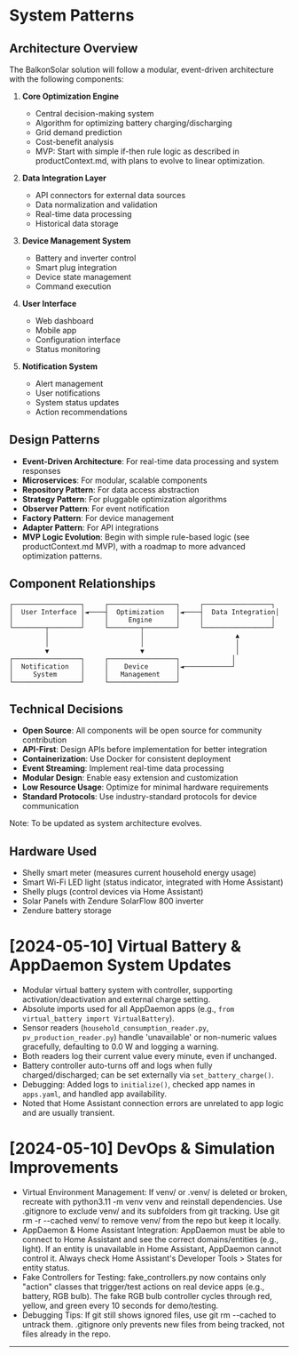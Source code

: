 # System Patterns

## Architecture Overview
The BalkonSolar solution will follow a modular, event-driven architecture with the following components:

1. **Core Optimization Engine**
   - Central decision-making system
   - Algorithm for optimizing battery charging/discharging
   - Grid demand prediction
   - Cost-benefit analysis
   - MVP: Start with simple if-then rule logic as described in productContext.md, with plans to evolve to linear optimization.

2. **Data Integration Layer**
   - API connectors for external data sources
   - Data normalization and validation
   - Real-time data processing
   - Historical data storage

3. **Device Management System**
   - Battery and inverter control
   - Smart plug integration
   - Device state management
   - Command execution

4. **User Interface**
   - Web dashboard
   - Mobile app
   - Configuration interface
   - Status monitoring

5. **Notification System**
   - Alert management
   - User notifications
   - System status updates
   - Action recommendations

## Design Patterns
- **Event-Driven Architecture**: For real-time data processing and system responses
- **Microservices**: For modular, scalable components
- **Repository Pattern**: For data access abstraction
- **Strategy Pattern**: For pluggable optimization algorithms
- **Observer Pattern**: For event notification
- **Factory Pattern**: For device management
- **Adapter Pattern**: For API integrations
- **MVP Logic Evolution**: Begin with simple rule-based logic (see productContext.md MVP), with a roadmap to more advanced optimization patterns.

## Component Relationships
```
┌─────────────────┐     ┌─────────────────┐     ┌─────────────────┐
│  User Interface │◄────┤  Optimization   │◄────┤  Data Integration│
│                 │     │     Engine      │     │                 │
└────────┬────────┘     └────────┬────────┘     └─────────────────┘
         │                       │                       ▲
         │                       │                       │
         ▼                       ▼                       │
┌─────────────────┐     ┌─────────────────┐             │
│  Notification   │     │    Device       │◄────────────┘
│     System      │     │   Management    │
└─────────────────┘     └─────────────────┘
```

## Technical Decisions
- **Open Source**: All components will be open source for community contribution
- **API-First**: Design APIs before implementation for better integration
- **Containerization**: Use Docker for consistent deployment
- **Event Streaming**: Implement real-time data processing
- **Modular Design**: Enable easy extension and customization
- **Low Resource Usage**: Optimize for minimal hardware requirements
- **Standard Protocols**: Use industry-standard protocols for device communication

Note: To be updated as system architecture evolves.

## Hardware Used
- Shelly smart meter (measures current household energy usage)
- Smart Wi-Fi LED light (status indicator, integrated with Home Assistant)
- Shelly plugs (control devices via Home Assistant)
- Solar Panels with Zendure SolarFlow 800 inverter
- Zendure battery storage

# [2024-05-10] Virtual Battery & AppDaemon System Updates

- Modular virtual battery system with controller, supporting activation/deactivation and external charge setting.
- Absolute imports used for all AppDaemon apps (e.g., `from virtual_battery import VirtualBattery`).
- Sensor readers (`household_consumption_reader.py`, `pv_production_reader.py`) handle 'unavailable' or non-numeric values gracefully, defaulting to 0.0 W and logging a warning.
- Both readers log their current value every minute, even if unchanged.
- Battery controller auto-turns off and logs when fully charged/discharged; can be set externally via `set_battery_charge()`.
- Debugging: Added logs to `initialize()`, checked app names in `apps.yaml`, and handled app availability.
- Noted that Home Assistant connection errors are unrelated to app logic and are usually transient.

# [2024-05-10] DevOps & Simulation Improvements

- Virtual Environment Management: If venv/ or .venv/ is deleted or broken, recreate with python3.11 -m venv venv and reinstall dependencies. Use .gitignore to exclude venv/ and its subfolders from git tracking. Use git rm -r --cached venv/ to remove venv/ from the repo but keep it locally.
- AppDaemon & Home Assistant Integration: AppDaemon must be able to connect to Home Assistant and see the correct domains/entities (e.g., light). If an entity is unavailable in Home Assistant, AppDaemon cannot control it. Always check Home Assistant's Developer Tools > States for entity status.
- Fake Controllers for Testing: fake_controllers.py now contains only "action" classes that trigger/test actions on real device apps (e.g., battery, RGB bulb). The fake RGB bulb controller cycles through red, yellow, and green every 10 seconds for demo/testing.
- Debugging Tips: If git still shows ignored files, use git rm --cached to untrack them. .gitignore only prevents new files from being tracked, not files already in the repo.

---
